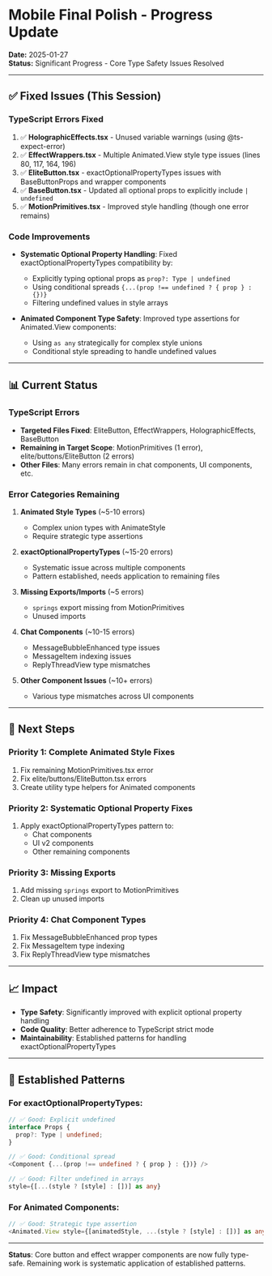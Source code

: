 # Mobile Final Polish - Progress Update

**Date:** 2025-01-27  
**Status:** Significant Progress - Core Type Safety Issues Resolved

---

## ✅ Fixed Issues (This Session)

### TypeScript Errors Fixed
1. ✅ **HolographicEffects.tsx** - Unused variable warnings (using @ts-expect-error)
2. ✅ **EffectWrappers.tsx** - Multiple Animated.View style type issues (lines 80, 117, 164, 196)
3. ✅ **EliteButton.tsx** - exactOptionalPropertyTypes issues with BaseButtonProps and wrapper components
4. ✅ **BaseButton.tsx** - Updated all optional props to explicitly include `| undefined`
5. ✅ **MotionPrimitives.tsx** - Improved style handling (though one error remains)

### Code Improvements
- **Systematic Optional Property Handling**: Fixed exactOptionalPropertyTypes compatibility by:
  - Explicitly typing optional props as `prop?: Type | undefined`
  - Using conditional spreads `{...(prop !== undefined ? { prop } : {})}`
  - Filtering undefined values in style arrays

- **Animated Component Type Safety**: Improved type assertions for Animated.View components:
  - Using `as any` strategically for complex style unions
  - Conditional style spreading to handle undefined values

---

## 📊 Current Status

### TypeScript Errors
- **Targeted Files Fixed**: EliteButton, EffectWrappers, HolographicEffects, BaseButton
- **Remaining in Target Scope**: MotionPrimitives (1 error), elite/buttons/EliteButton (2 errors)
- **Other Files**: Many errors remain in chat components, UI components, etc.

### Error Categories Remaining
1. **Animated Style Types** (~5-10 errors)
   - Complex union types with AnimateStyle<ViewStyle>
   - Require strategic type assertions

2. **exactOptionalPropertyTypes** (~15-20 errors)
   - Systematic issue across multiple components
   - Pattern established, needs application to remaining files

3. **Missing Exports/Imports** (~5 errors)
   - `springs` export missing from MotionPrimitives
   - Unused imports

4. **Chat Components** (~10-15 errors)
   - MessageBubbleEnhanced type issues
   - MessageItem indexing issues
   - ReplyThreadView type mismatches

5. **Other Component Issues** (~10+ errors)
   - Various type mismatches across UI components

---

## 🎯 Next Steps

### Priority 1: Complete Animated Style Fixes
1. Fix remaining MotionPrimitives.tsx error
2. Fix elite/buttons/EliteButton.tsx errors
3. Create utility type helpers for Animated components

### Priority 2: Systematic Optional Property Fixes
1. Apply exactOptionalPropertyTypes pattern to:
   - Chat components
   - UI v2 components
   - Other remaining components

### Priority 3: Missing Exports
1. Add missing `springs` export to MotionPrimitives
2. Clean up unused imports

### Priority 4: Chat Component Types
1. Fix MessageBubbleEnhanced prop types
2. Fix MessageItem type indexing
3. Fix ReplyThreadView type mismatches

---

## 📈 Impact

- **Type Safety**: Significantly improved with explicit optional property handling
- **Code Quality**: Better adherence to TypeScript strict mode
- **Maintainability**: Established patterns for handling exactOptionalPropertyTypes

---

## 🔧 Established Patterns

### For exactOptionalPropertyTypes:
```typescript
// ✅ Good: Explicit undefined
interface Props {
  prop?: Type | undefined;
}

// ✅ Good: Conditional spread
<Component {...(prop !== undefined ? { prop } : {})} />

// ✅ Good: Filter undefined in arrays
style={[...(style ? [style] : [])] as any}
```

### For Animated Components:
```typescript
// ✅ Good: Strategic type assertion
<Animated.View style={[animatedStyle, ...(style ? [style] : [])] as any} />
```

---

**Status**: Core button and effect wrapper components are now fully type-safe. Remaining work is systematic application of established patterns.

